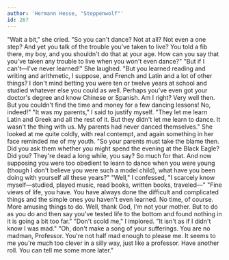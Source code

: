 ```yaml
---
author: 'Hermann Hesse, "Steppenwolf"'
id: 267
---
```


"Wait a bit," she cried. "So you can't dance? Not at all? Not even a one step? And yet you talk of the trouble you've taken to live? You told a fib there, my boy, and you shouldn't do that at your age. How can you say that you've taken any trouble to live when you won't even dance?"
"But if I can't––I've never learned!"
She laughed. "But you learned reading and writing and arithmetic, I suppose, and French and Latin and a lot of other things? I don't mind betting you were ten or twelve years at school and studied whatever else you could as well. Perhaps you've even got your doctor's degree and know Chinese or Spanish. Am I right? Very well then. But you couldn't find the time and money for a few dancing lessons! No, indeed!"
"It was my parents," I said to justify myself. "They let me learn Latin and Greek and all the rest of it. But they didn't let me learn to dance. It wasn't the thing with us. My parents had never danced themselves."
She looked at me quite coldly, with real contempt, and again something in her face reminded me of my youth. "So your parents must take the blame then. Did you ask them whether you might spend the evening at the Black Eagle? Did you? They're dead a long while, you say? So much for that. And now supposing you were too obedient to learn to dance when you were young (though I don't believe you were such a model child), what have you been doing with yourself all these years?"
"Well," I confessed, "I scarcely know myself––studied, played music, read books, written books, traveled––"
"Fine views of life, you have. You have always done the difficult and complicated things and the simple ones you haven't even learned. No time, of course. More amusing things to do. Well, thank God, I'm not your mother. But to do as you do and then say you've tested life to the bottom and found nothing in it is going a bit too far."
"Don't scold me," I implored. "It isn't as if I didn't know I was mad."
"Oh, don't make a song of your sufferings. You are no madman, Professor. You're not half mad enough to please me. It seems to me you're much too clever in a silly way, just like a professor. Have another roll. You can tell me some more later."